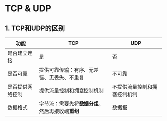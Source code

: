 # TCP & UDP

## 1. TCP和UDP的区别

| **功能** | **TCP** | **UDP** |
| --- | --- | --- |
| 是否建立连接 | 是 | 否 |
| 是否可靠 | 提供可靠传输：有序、无差错、无丢失、不重复 | 不可靠 |
| 是否提供网络控制 | 提供流量控制和拥塞控制机制 | 不提供流量控制和拥塞控制机制 |
| 数据格式 | 字节流：需要先将**数据分组**，然后再接收端**重组** | 数据报 |

